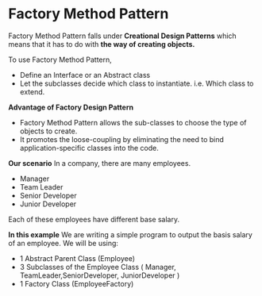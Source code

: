 # Factory Method Pattern
Factory Method Pattern falls under **Creational Design Patterns** which means that it has to do with **the way of creating objects.**

To use Factory Method Pattern,
* Define an Interface or an Abstract class
* Let the subclasses decide which class to instantiate. i.e. Which class to extend.

**Advantage of Factory Design Pattern**
- Factory Method Pattern allows the sub-classes to choose the type of objects to create.
- It promotes the loose-coupling by eliminating the need to bind application-specific classes into the code. 


**Our scenario**
In a company, there are many employees.
- Manager
- Team Leader
- Senior Developer
- Junior Developer

Each of these employees have different base salary.

**In this example**
We are writing a simple program to output the basis salary of an employee.
We will be using:
- 1 Abstract Parent Class (Employee)
- 3 Subclasses of the Employee Class ( Manager, TeamLeader,SeniorDeveloper, JuniorDeveloper )
- 1 Factory Class (EmployeeFactory)
